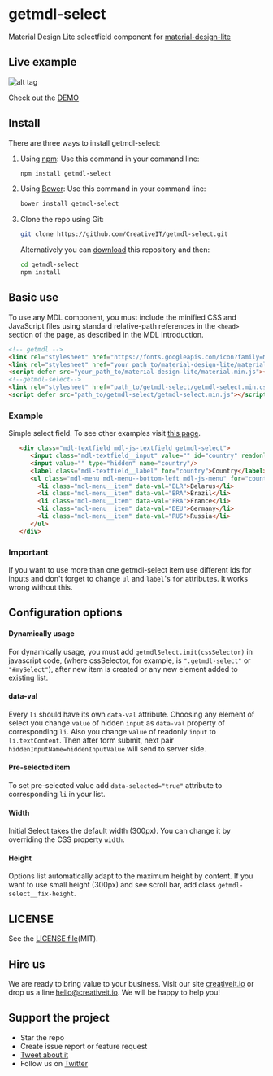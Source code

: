    
# getmdl-select
Material Design Lite selectfield component for [material-design-lite](https://github.com/google/material-design-lite)

## Live example

![alt tag](https://raw.github.com/CreativeIT/getmdl-select/gh-pages/lib/index_mdl/select_mdl.gif)

Check out the [DEMO](http://creativeit.github.io/getmdl-select/)

## Install

There are three ways to install getmdl-select:

 1. Using [npm](http://npmjs.org/):
    Use this command in your command line: 
    ```bash
    npm install getmdl-select
    ```
 2. Using [Bower](http://bower.io/):
    Use this command in your command line: 
    ```bash
    bower install getmdl-select
    ```
 3. Clone the repo using Git:

    ```bash
    git clone https://github.com/CreativeIT/getmdl-select.git
    ```
    
    Alternatively you can [download](https://github.com/CreativeIT/getmdl-select/archive/master.zip)
this repository and then:
    
    ```bash
    cd getmdl-select   
    npm install
    ```

## Basic use
To use any MDL component, you must include the minified CSS and JavaScript files using standard relative-path references in the `<head>` section of the page, as described in the MDL Introduction.
   ```html
   <!-- getmdl -->
   <link rel="stylesheet" href="https://fonts.googleapis.com/icon?family=Material+Icons">
   <link rel="stylesheet" href="your_path_to/material-design-lite/material.min.css">
   <script defer src="your_path_to/material-design-lite/material.min.js"></script>   
   <!--getmdl-select-->   
   <link rel="stylesheet" href="path_to/getmdl-select/getmdl-select.min.css">
   <script defer src="path_to/getmdl-select/getmdl-select.min.js"></script>
   ```

### Example

Simple select field. To see other examples visit [this page](http://creativeit.github.io/getmdl-select/).
 ```html
    <div class="mdl-textfield mdl-js-textfield getmdl-select">
       <input class="mdl-textfield__input" value="" id="country" readonly/>
       <input value="" type="hidden" name="country"/>
       <label class="mdl-textfield__label" for="country">Сountry</label>
       <ul class="mdl-menu mdl-menu--bottom-left mdl-js-menu" for="country">
         <li class="mdl-menu__item" data-val="BLR">Belarus</li>
         <li class="mdl-menu__item" data-val="BRA">Brazil</li>
         <li class="mdl-menu__item" data-val="FRA">France</li>
         <li class="mdl-menu__item" data-val="DEU">Germany</li>
         <li class="mdl-menu__item" data-val="RUS">Russia</li>
       </ul>
    </div>
 ```
### Important
If you want to use more than one getmdl-select item use different ids for inputs and don't forget to change `ul` and `label`'s `for` attributes. It works wrong without this.

## Configuration options 
#### Dynamically usage
For dynamically usage, you must add `getmdlSelect.init(cssSelector)` in javascript code, (where cssSelector, for example, is `".getmdl-select"` or `"#mySelect"`), after new item is created or any new element added to existing list. 

#### data-val
Every `li` should have its own `data-val` attribute. Choosing any element of select you change `value` of hidden `input` as `data-val` property of corresponding
`li`. Also you change `value` of readonly `input` to `li.textContent`. Then after form submit, next pair `hiddenInputName=hiddenInputValue` will send to server side.

#### Pre-selected item
To set pre-selected value add `data-selected="true"` attribute to corresponding `li` in your list.

#### Width
Initial Select takes the default width (300px). You can change it by overriding the CSS property `width`.

#### Height
Options list automatically adapt to the maximum height by content. If you want to use small height (300px) and see scroll bar, add class `getmdl-select__fix-height`.
    
## LICENSE
See the [LICENSE file](https://github.com/CreativeIT/getmdl-select/blob/master/LICENSE.txt)(MIT).

## Hire us
We are ready to bring value to your business. Visit our site [creativeit.io](http://creativeit.io/) or drop us a line <hello@creativeit.io>. We will be happy to help you!

## Support the project
* Star the repo
* Create issue report or feature request
* [Tweet about it](https://twitter.com/CreativeITeam)
* Follow us on [Twitter](https://twitter.com/CreativeITeam)
